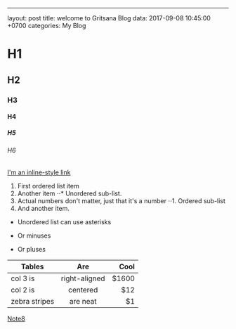 ---
layout: post
title: welcome to Gritsana Blog
data: 2017-09-08 10:45:00 +0700
categories: My Blog

# H1
## H2
### H3
#### H4
##### H5
###### H6

[I'm an inline-style link](https://lifestyle.campus-star.com/knowledge/7751.html)
1. First ordered list item
2. Another item
⋅⋅* Unordered sub-list. 
1. Actual numbers don't matter, just that it's a number
⋅⋅1. Ordered sub-list
4. And another item.
* Unordered list can use asterisks
- Or minuses
+ Or pluses

| Tables        | Are           | Cool  |
| ------------- |:-------------:| -----:|
| col 3 is      | right-aligned | $1600 |
| col 2 is      | centered      |   $12 |
| zebra stripes | are neat      |    $1 |


[Note8](http://cdn.gsmarena.com/imgroot/news/17/03/note8-galaxy-model-revealed/-728w2/gsmarena_002.jpg)

